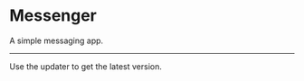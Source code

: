 # Messenger

A simple messaging app.

-----------------------

Use the updater to get the latest version.
